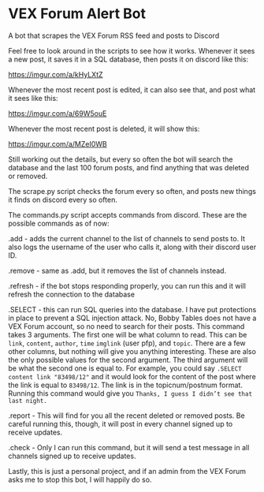 # VEX Forum Alert Bot
A bot that scrapes the VEX Forum RSS feed and posts to Discord

Feel free to look around in the scripts to see how it works. 
Whenever it sees a new post, it saves it in a SQL database, then posts it on discord like this:

https://imgur.com/a/kHyLXtZ

Whenever the most recent post is edited, it can also see that, and post what it sees like this: 

https://imgur.com/a/69W5ouE

Whenever the most recent post is deleted, it will show this:

https://imgur.com/a/MZeI0WB

Still working out the details, but every so often the bot will search the database and the last 100 forum posts, and find anything that was deleted or removed. 

The scrape.py script checks the forum every so often, and posts new things it finds on discord every so often. 

The commands.py script accepts commands from discord. These are the possible commands as of now:

.add - adds the current channel to the list of channels to send posts to. It also logs the username of the user who calls it, along with their discord user ID.

.remove - same as .add, but it removes the list of channels instead.

.refresh - if the bot stops responding properly, you can run this and it will refresh the connection to the database

.SELECT - this can run SQL queries into the database. I have put protections in place to prevent a SQL injection attack. No, Bobby Tables does not have a VEX Forum account, so no need to search for their posts. This command takes 3 arguments. The first one will be what column to read. This can be `link`, `content`, `author`, `time` `imglink` (user pfp), and `topic`. There are a few other columns, but nothing will give you anything interesting. These are also the only possible values for the second argument. The third argument will be what the second one is equal to. For example, you could say `.SELECT content link "83498/12"` and it would look for the content of the post where the link is equal to `83498/12`. The link is in the topicnum/postnum format. Running this command would give you `Thanks, I guess I didn’t see that last night.`  

.report - This will find for you all the recent deleted or removed posts. Be careful running this, though, it will post in every channel signed up to receive updates. 

.check - Only I can run this command, but it will send a test message in all channels signed up to receive updates. 

Lastly, this is just a personal project, and if an admin from the VEX Forum asks me to stop this bot, I will happily do so. 
